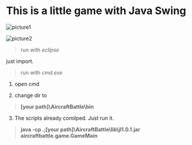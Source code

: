 # This is a little game with Java Swing

![picture1](https://raw.githubusercontent.com/PasserbyTan/Little-Games/master/example1.PNG)

![picture2](https://raw.githubusercontent.com/PasserbyTan/Little-Games/master/example2.PNG)

> run with *eclipse*

just import.

> run with *cmd.exe*

1. open cmd

2. change dir to	

> **[your path]\AircraftBattle\bin**

3. The scripts already comilped. Just run it.

> **java -cp .;[your path]\AircraftBattle\lib\jl1.0.1.jar aircraftbattle.game.GameMain**
